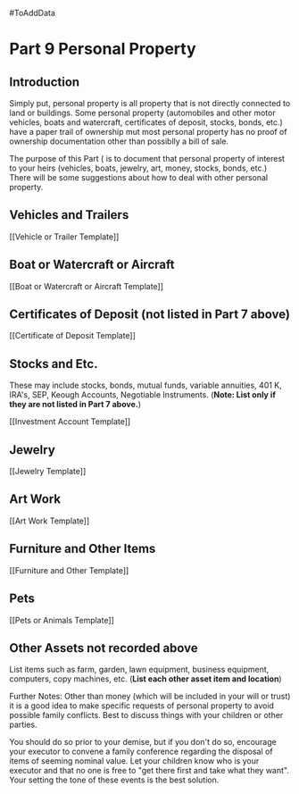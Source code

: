 #ToAddData 
# Part 9 Personal Property
## Introduction
Simply put, personal property is all property that is not directly connected to land or buildings.  Some personal property (automobiles and other motor vehicles, boats and watercraft, certificates of deposit, stocks, bonds, etc.) have a paper trail of ownership mut most personal property has no proof of ownership documentation other than possiblly a bill of sale.

The purpose of this Part ( is to document that personal property of interest to your heirs (vehicles, boats, jewelry, art, money, stocks, bonds, etc.)  There will be some suggestions about how to deal with other personal property.

## Vehicles and Trailers
[[Vehicle or Trailer Template]]

## Boat or Watercraft or Aircraft
[[Boat or Watercraft or Aircraft Template]]

## Certificates of Deposit (not listed in Part 7 above)
[[Certificate of Deposit Template]]

## Stocks and Etc.
These may include stocks, bonds, mutual funds, variable annuities, 401 K, IRA's, SEP, Keough Accounts, Negotiable Instruments.  (**Note: List only if they are not listed in Part 7 above.**)

[[Investment Account Template]]

## Jewelry
[[Jewelry Template]]

## Art Work
[[Art Work Template]]

## Furniture and Other Items
[[Furniture and Other Template]]

## Pets
[[Pets or Animals Template]]

## Other Assets not recorded above
List items such as farm, garden, lawn equipment, business equipment, computers, copy machines, etc.
    (**List each other asset item and location**)

Further Notes:
Other than money (which will be included in your will or trust) it is a good idea to make specific requests of personal property to avoid possible family conflicts.  Best to discuss things with your children or other parties.

You should do so prior to your demise, but if you don't do so, encourage your executor to convene a family conference regarding the disposal of items of seeming nominal value.  Let your children know who is your executor and that no one is free to "get there first and take what they want".  Your setting the tone of these events is the best solution.


